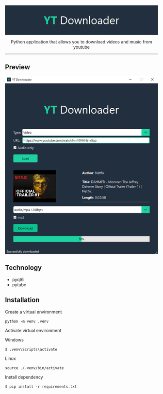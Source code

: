<p align="center">
    <img align="center" src="./img/logo.png" >
    <p align="center">Python application that allows you to download videos and music from youtube</p>
</p>

<hr>

## Preview
![alt text](docs/example.png "Title")

## Technology
* pyqt6
* pytube

## Installation
Create a virtual environment
```
python -m venv .venv
```
Activate virtual environment

Windows
```
$ .venv\Scripts\activate
```
Linux
```
source ./.venv/bin/activate
```
Install dependency
```
$ pip install -r requirements.txt
```